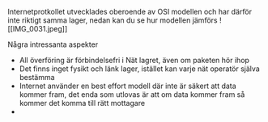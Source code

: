 Internetprotkollet utvecklades oberoende av OSI modellen och har därför inte riktigt samma lager, nedan kan du se hur modellen jämförs
![[IMG_0031.jpeg]]

Några intressanta aspekter
- All överföring är förbindelsefri i Nät lagret, även om paketen hör ihop
- Det finns inget fysikt och länk lager, istället kan varje nät operatör själva bestämma
- Internet använder en best effort modell där inte är säkert att data kommer fram, det enda som utlovas är att om data kommer fram så kommer det komma till rätt mottagare
- 
